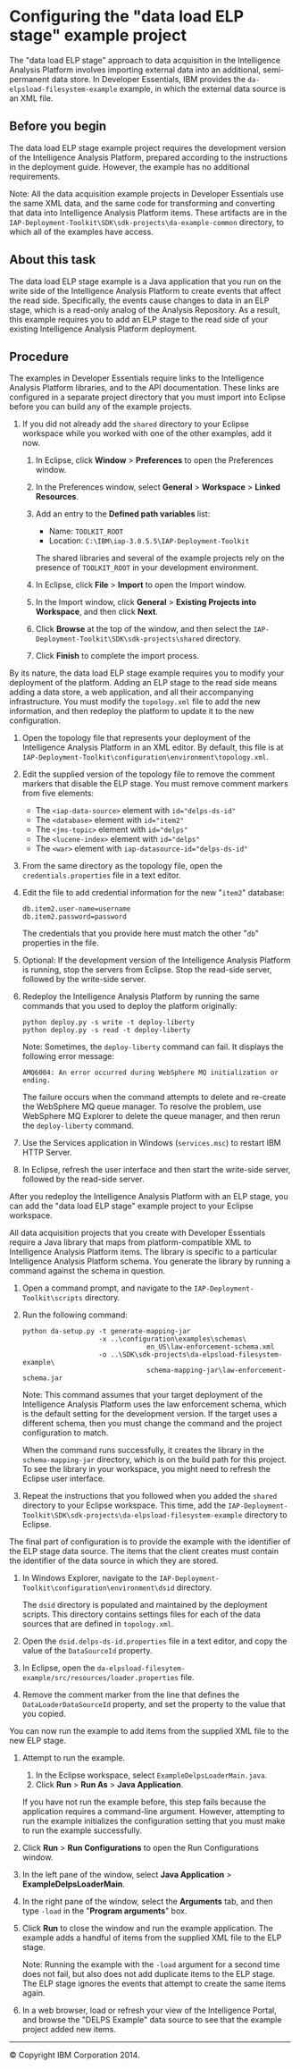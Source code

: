 Configuring the "data load ELP stage" example project
=====================================================

The "data load ELP stage" approach to data acquisition in the Intelligence Analysis Platform involves importing external data into an additional, semi-permanent data store. In Developer Essentials, IBM provides the `da-elpsload-filesystem-example` example, in which the external data source is an XML file.

Before you begin
----------------

The data load ELP stage example project requires the development version of the Intelligence Analysis Platform, prepared according to the instructions in the deployment guide. However, the example has no additional requirements.

Note: All the data acquisition example projects in Developer Essentials use the same XML data, and the same code for transforming and converting that data into Intelligence Analysis Platform items. These artifacts are in the `IAP-Deployment-Toolkit\SDK\sdk-projects\da-example-common` directory, to which all of the examples have access.

About this task
---------------

The data load ELP stage example is a Java application that you run on the write side of the Intelligence Analysis Platform to create events that affect the read side. Specifically, the events cause changes to data in an ELP stage, which is a read-only analog of the Analysis Repository. As a result, this example requires you to add an ELP stage to the read side of your existing Intelligence Analysis Platform deployment.

Procedure
---------

The examples in Developer Essentials require links to the Intelligence Analysis Platform libraries, and to the API documentation. These links are configured in a separate project directory that you must import into Eclipse before you can build any of the example projects.

1.  If you did not already add the `shared` directory to your Eclipse workspace while you worked with one of the other examples, add it now.
    1.  In Eclipse, click **Window** \> **Preferences** to open the Preferences window.
    2.  In the Preferences window, select **General** \> **Workspace** \> **Linked Resources**.
    3.  Add an entry to the **Defined path variables** list:

        -   Name: `TOOLKIT_ROOT`
        -   Location: `C:\IBM\iap-3.0.5.5\IAP-Deployment-Toolkit`

        The shared libraries and several of the example projects rely on the presence of `TOOLKIT_ROOT` in your development environment.

    4.  In Eclipse, click **File** \> **Import** to open the Import window.
    5.  In the Import window, click **General** \> **Existing Projects into Workspace**, and then click **Next**.
    6.  Click **Browse** at the top of the window, and then select the `IAP-Deployment-Toolkit\SDK\sdk-projects\shared` directory.
    7.  Click **Finish** to complete the import process.

By its nature, the data load ELP stage example requires you to modify your deployment of the platform. Adding an ELP stage to the read side means adding a data store, a web application, and all their accompanying infrastructure. You must modify the `topology.xml` file to add the new information, and then redeploy the platform to update it to the new configuration.

1.  Open the topology file that represents your deployment of the Intelligence Analysis Platform in an XML editor. By default, this file is at `IAP-Deployment-Toolkit\configuration\environment\topology.xml`.
2.  Edit the supplied version of the topology file to remove the comment markers that disable the ELP stage. You must remove comment markers from five elements:
    -   The `<iap-data-source>` element with `id="delps-ds-id"`
    -   The `<database>` element with `id="item2"`
    -   The `<jms-topic>` element with `id="delps"`
    -   The `<lucene-index>` element with `id="delps"`
    -   The `<war>` element with `iap-datasource-id="delps-ds-id"`

3.  From the same directory as the topology file, open the `credentials.properties` file in a text editor.
4.  Edit the file to add credential information for the new "`item2`" database:

    ``` {.pre .codeblock}
    db.item2.user-name=username
    db.item2.password=password
    ```

    The credentials that you provide here must match the other "`db`" properties in the file.

5.  Optional: If the development version of the Intelligence Analysis Platform is running, stop the servers from Eclipse. Stop the read-side server, followed by the write-side server.
6.  Redeploy the Intelligence Analysis Platform by running the same commands that you used to deploy the platform originally:

    ``` {.pre .codeblock}
    python deploy.py -s write -t deploy-liberty
    python deploy.py -s read -t deploy-liberty
    ```

    Note: Sometimes, the `deploy-liberty` command can fail. It displays the following error message:

    `AMQ6004: An error occurred during WebSphere MQ initialization or ending.`

    The failure occurs when the command attempts to delete and re-create the WebSphere MQ queue manager. To resolve the problem, use WebSphere MQ Explorer to delete the queue manager, and then rerun the `deploy-liberty` command.

7.  Use the Services application in Windows (`services.msc`) to restart IBM HTTP Server.
8.  In Eclipse, refresh the user interface and then start the write-side server, followed by the read-side server.

After you redeploy the Intelligence Analysis Platform with an ELP stage, you can add the "data load ELP stage" example project to your Eclipse workspace.

All data acquisition projects that you create with Developer Essentials require a Java library that maps from platform-compatible XML to Intelligence Analysis Platform items. The library is specific to a particular Intelligence Analysis Platform schema. You generate the library by running a command against the schema in question.

1.  Open a command prompt, and navigate to the `IAP-Deployment-Toolkit\scripts` directory.
2.  Run the following command:

    ``` {.pre .codeblock}
    python da-setup.py -t generate-mapping-jar
                       -x ..\configuration\examples\schemas\
                                   en_US\law-enforcement-schema.xml
                       -o ..\SDK\sdk-projects\da-elpsload-filesystem-example\
                                   schema-mapping-jar\law-enforcement-schema.jar
    ```

    Note: This command assumes that your target deployment of the Intelligence Analysis Platform uses the law enforcement schema, which is the default setting for the development version. If the target uses a different schema, then you must change the command and the project configuration to match.

    When the command runs successfully, it creates the library in the `schema-mapping-jar` directory, which is on the build path for this project. To see the library in your workspace, you might need to refresh the Eclipse user interface.

3.  Repeat the instructions that you followed when you added the `shared` directory to your Eclipse workspace. This time, add the `IAP-Deployment-Toolkit\SDK\sdk-projects\da-elpsload-filesystem-example` directory to Eclipse.

The final part of configuration is to provide the example with the identifier of the ELP stage data source. The items that the client creates must contain the identifier of the data source in which they are stored.

1.  In Windows Explorer, navigate to the `IAP-Deployment-Toolkit\configuration\environment\dsid` directory.

    The `dsid` directory is populated and maintained by the deployment scripts. This directory contains settings files for each of the data sources that are defined in `topology.xml`.

2.  Open the `dsid.delps-ds-id.properties` file in a text editor, and copy the value of the `DataSourceId` property.
3.  In Eclipse, open the `da-elpsload-filesytem-example/src/resources/loader.properties` file.
4.  Remove the comment marker from the line that defines the `DataLoaderDataSourceId` property, and set the property to the value that you copied.

You can now run the example to add items from the supplied XML file to the new ELP stage.

1.  Attempt to run the example.

    1.  In the Eclipse workspace, select `ExampleDelpsLoaderMain.java`.
    2.  Click **Run** \> **Run As** \> **Java Application**.

    If you have not run the example before, this step fails because the application requires a command-line argument. However, attempting to run the example initializes the configuration setting that you must make to run the example successfully.

2.  Click **Run** \> **Run Configurations** to open the Run Configurations window.
3.  In the left pane of the window, select **Java Application** \> **ExampleDelpsLoaderMain**.
4.  In the right pane of the window, select the **Arguments** tab, and then type `-load` in the "**Program arguments**" box.
5.  Click **Run** to close the window and run the example application. The example adds a handful of items from the supplied XML file to the ELP stage.

    Note: Running the example with the `-load` argument for a second time does not fail, but also does not add duplicate items to the ELP stage. The ELP stage ignores the events that attempt to create the same items again.

6.  In a web browser, load or refresh your view of the Intelligence Portal, and browse the "DELPS Example" data source to see that the example project added new items.

* * * * *

© Copyright IBM Corporation 2014.


